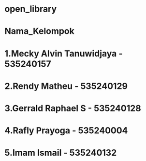 # open_library

# Nama_Kelompok

# 1.Mecky Alvin Tanuwidjaya - 535240157

# 2.Rendy Matheu - 535240129

# 3.Gerrald Raphael S - 535240128

# 4.Rafly Prayoga - 535240004

# 5.Imam Ismail - 535240132

